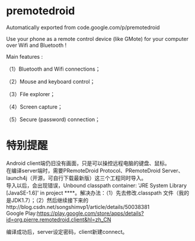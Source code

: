 # premotedroid
Automatically exported from code.google.com/p/premotedroid

Use your phone as a remote control device (like GMote) for your computer over Wifi and Bluetooth !

Main features :

（1）Bluetooth and Wifi connections；

（2）Mouse and keyboard control；

（3）File explorer；

（4）Screen capture；

（5）Secure (password) connection；

# 特别提醒 <br>
Android client端仍旧没有画面，只是可以操控远程电脑的键盘、鼠标。<br>
在编译server端时，需要PRemoteDroid Protocol、PRemoteDroid Server、launch4j（开源，可自行下载最新版）这三个工程同时导入。<br>
导入以后，会出现错误，Unbound classpath container: 'JRE System Library [JavaSE-1.6]' in project ****。解决办法：（1）先去修改.classpath 文件（我的是JDK1.7）；（2）然后继续接下来的http://blog.csdn.net/songshimvp1/article/details/50038381    <br>
Google Play:https://play.google.com/store/apps/details?id=org.pierre.remotedroid.client&hl=zh_CN   <br>

编译成功后，server设定密码，client新建connect。
